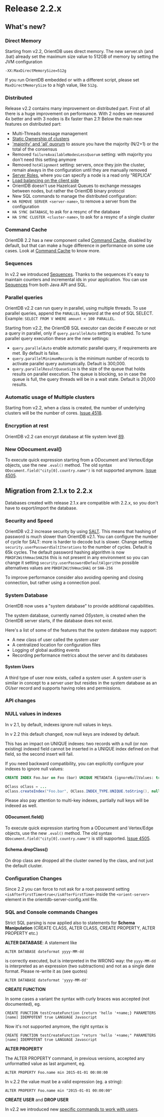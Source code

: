 # Release 2.2.x

## What's new?

### Direct Memory
Starting from v2.2, OrientDB uses direct memory. The new server.sh (and .bat) already set the maximum size value to 512GB of memory by setting the JVM configuration
```
-XX:MaxDirectMemorySize=512g
```

If you run OrientDB embedded or with a different script, please set `MaxDirectMemorySize` to a high value, like `512g`.

### Distributed

Release v2.2 contains many improvement on distributed part. First of all there is a huge improvement on performance. With 2 nodes we measured 4x better and with 3 nodes is 8x faster than 2.1! Below the main new features on distributed part:

- Multi-Threads message management
- [Static Ownership of clusters](Distributed-Architecture.md#static-owner)
- ['majority' and 'all' quorum](Distributed-Configuration.md#default-distributed-db-configjson) to assure you have the majority (N/2+1) or the total of the consensus
- Removed `failureAvailableNodesLessQuorum` setting: with majority you don't need this setting anymore
- Removed `hotAlignment` setting: servers, once they join the cluster, remain always in the configuration until they are manually removed
- [Server Roles](Distributed-Architecture.md#server-roles), where you can specify a node is a read only "REPLICA"
- [Load balancing on the client side](Distributed-Configuration.md#load-balancing)
- OrientDB doesn't use Hazelcast Queues to exchange messages between nodes, but rather the OrientDB binary protocol
- New SQL commands to manage the distributed configuration:
 - `HA REMOVE SERVER <server-name>`, to remove a server from the configuration
 - `HA SYNC DATABASE`, to ask for a resync of the database
 - `HA SYNC CLUSTER <cluster-name>`, to ask for a resync of a single cluster

### Command Cache
OrientDB 2.2 has a new component called [Command Cache](Command-Cache.md), disabled by default, but that can make a huge difference in performance on some use cases. Look at [Command Cache](Command-Cache.md) to know more.

### Sequences
In v2.2 we introduced [Sequences](Sequences-and-auto-increment.md). Thanks to the sequences it's easy to maintain counters and incremental ids in your application. You can use [Sequences](Sequences-and-auto-increment.md) from both Java API and SQL.

### Parallel queries
OrientDB v2.2 can run query in parallel, using multiple threads. To use parallel queries, append the `PARALLEL` keyword at the end of SQL SELECT. Example: `SELECT FROM V WHERE amount < 100 PARALLEL`.

Starting from v2.2, the OrientDB SQL executor can decide if execute or not a query in parallel, only if `query.parallelAuto` setting is enabled. To tune parallel query execution these are the new settings:
- `query.parallelAuto` enable automatic parallel query, if requirements are met. By default is false.
- `query.parallelMinimumRecords` is the minimum number of records to activate parallel query automatically. Default is 300,000.
- `query.parallelResultQueueSize` is the size of the queue that holds results on parallel execution. The queue is blocking, so in case the queue is full, the query threads will be in a wait state. Default is 20,000 results.

### Automatic usage of Multiple clusters
Starting from v2.2, when a class is created, the number of underlying clusters will be the number of cores. [Issue 4518](https://github.com/orientechnologies/orientdb/issues/4518).

### Encryption at rest
OrientDB v2.2 can encrypt database at file system level [89](https://github.com/orientechnologies/orientdb/issues/89).

### New ODocument.eval()
To execute quick expression starting from a ODocument and Vertex/Edge objects, use the new `.eval()` method. The old syntax `ODocument.field("city[0].country.name")` is not supported anymore. [Issue 4505](https://github.com/orientechnologies/orientdb/issues/4505).

## Migration from 2.1.x to 2.2.x

Databases created with release 2.1.x are compatible with 2.2.x, so you don't have to export/import the database.

### Security and Speed

OrientDB v2.2 increase security by using [SALT](https://github.com/orientechnologies/orientdb/issues/1229). This means that hashing of password is much slower than OrientDB v2.1. You can configure the number of cycle for SALT: more is harder to decode but is slower. Change setting `security.userPasswordSaltIterations` to the number of cycles. Default is 65k cycles.
The default password hashing algorithm is now `PBKDF2WithHmacSHA256` this is not present in any environment so you can change it setting `security.userPasswordDefaultAlgorithm` possible alternatives values are `PBKDF2WithHmacSHA1` or `SHA-256`

To improve performance consider also avoiding opening and closing connection, but rather using a connection pool.

### System Database
OrientDB now uses a "system database" to provide additional capabilities.

The system database, currently named *OSystem*, is created when the OrientDB server starts, if the database does not exist.

Here's a list of some of the features that the system database may support:
- A new class of user called the *system user*
- A centralized location for configuration files
- Logging of global auditing events
- Recording performance metrics about the server and its databases

#### System Users
A third type of user now exists, called a *system user*.  A *system user* is similar in concept to a *server user* but resides in the system database as an *OUser* record and supports having roles and permissions.

### API changes

### NULL values in indexes

In v 2.1, by default, indexes ignore null values in keys.

In v 2.2 this default changed, now null keys are indexed by default.

This has an impact on UNIQUE indexes: two records with a null (or non existing) indexed field cannot be inserted in a UNIQUE index defined on that field, so the second insert will fail.

If you need backward compatibility, you can explicitly configure your indexes to ignore null values:

```sql
CREATE INDEX Foo.bar on Foo (bar) UNIQUE METADATA {ignoreNullValues: true}
```

```java
OClass oClass = ...
oClass.createIndex("Foo.bar", OClass.INDEX_TYPE.UNIQUE.toString(), null, new ODocument().fields("ignoreNullValues", true), new String[]{ "bar"});
```

Please also pay attention to multi-key indexes, partially null keys will be indexed as well.


#### ODocument.field()

To execute quick expression starting from a ODocument and Vertex/Edge objects, use the new `.eval()` method. The old syntax `ODocument.field("city[0].country.name")` is still supported. [Issue 4505](https://github.com/orientechnologies/orientdb/issues/4505).


#### Schema.dropClass()
On drop class are dropped all the cluster owned by the class, and not just the default cluster.


### Configuration Changes
Since 2.2 you can force to not ask for a root password setting `<isAfterFirstTime>true</isAfterFirstTime>` inside the `<orient-server>` element in the orientdb-server-config.xml file.


### SQL and Console commands Changes
Strict SQL parsing is now applied also to statements for **Schema Manipulation** (CREATE CLASS, ALTER CLASS, CREATE PROPERTY, ALTER PROPERTY etc.)

**ALTER DATABASE**: A statement like
```
ALTER DATABASE dateformat yyyy-MM-dd
```
is correctly executed, but is interpreted in the WRONG way: the `yyyy-MM-dd` is interpreted as an expression (two subtractions) and not as a single date format. Please re-write it as (see quotes)
```
ALTER DATABASE dateformat 'yyyy-MM-dd'
```

**CREATE FUNCTION**

In some cases a variant the syntax with curly braces was accepted (not documented), eg.

```
CREATE FUNCTION testCreateFunction {return 'hello '+name;} PARAMETERS [name] IDEMPOTENT true LANGUAGE Javascript
```

Now it's not supported anymore, the right syntax is
```
CREATE FUNCTION testCreateFunction "return 'hello '+name;" PARAMETERS [name] IDEMPOTENT true LANGUAGE Javascript
```

**ALTER PROPERTY**

The ALTER PROPERTY command, in previous versions, accepted any unformatted value as last argument, eg.

```
ALTER PROPERTY Foo.name min 2015-01-01 00:00:00
```

In v.2.2 the value must be a valid expression (eg. a string):
```
ALTER PROPERTY Foo.name min "2015-01-01 00:00:00"
```

**CREATE USER** and **DROP USER**

In v2.2 we introduced new [specific commands to work with users](https://github.com/orientechnologies/orientdb/pull/4000).
